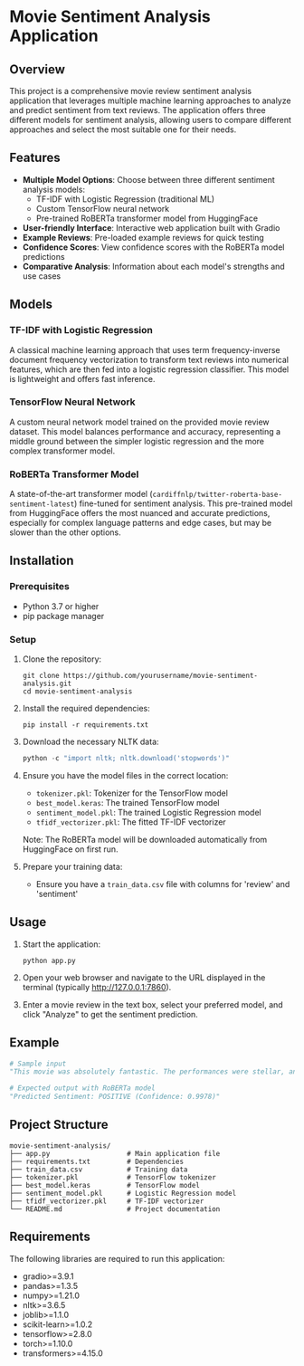 # Movie Sentiment Analysis Application

## Overview
This project is a comprehensive movie review sentiment analysis application that leverages multiple machine learning approaches to analyze and predict sentiment from text reviews. The application offers three different models for sentiment analysis, allowing users to compare different approaches and select the most suitable one for their needs.

## Features
- **Multiple Model Options**: Choose between three different sentiment analysis models:
  - TF-IDF with Logistic Regression (traditional ML)
  - Custom TensorFlow neural network
  - Pre-trained RoBERTa transformer model from HuggingFace
- **User-friendly Interface**: Interactive web application built with Gradio
- **Example Reviews**: Pre-loaded example reviews for quick testing
- **Confidence Scores**: View confidence scores with the RoBERTa model predictions
- **Comparative Analysis**: Information about each model's strengths and use cases

## Models

### TF-IDF with Logistic Regression
A classical machine learning approach that uses term frequency-inverse document frequency vectorization to transform text reviews into numerical features, which are then fed into a logistic regression classifier. This model is lightweight and offers fast inference.

### TensorFlow Neural Network
A custom neural network model trained on the provided movie review dataset. This model balances performance and accuracy, representing a middle ground between the simpler logistic regression and the more complex transformer model.

### RoBERTa Transformer Model
A state-of-the-art transformer model (`cardiffnlp/twitter-roberta-base-sentiment-latest`) fine-tuned for sentiment analysis. This pre-trained model from HuggingFace offers the most nuanced and accurate predictions, especially for complex language patterns and edge cases, but may be slower than the other options.

## Installation

### Prerequisites
- Python 3.7 or higher
- pip package manager

### Setup

1. Clone the repository:
   ```
   git clone https://github.com/yourusername/movie-sentiment-analysis.git
   cd movie-sentiment-analysis
   ```

2. Install the required dependencies:
   ```
   pip install -r requirements.txt
   ```

3. Download the necessary NLTK data:
   ```python
   python -c "import nltk; nltk.download('stopwords')"
   ```

4. Ensure you have the model files in the correct location:
   - `tokenizer.pkl`: Tokenizer for the TensorFlow model
   - `best_model.keras`: The trained TensorFlow model
   - `sentiment_model.pkl`: The trained Logistic Regression model
   - `tfidf_vectorizer.pkl`: The fitted TF-IDF vectorizer

   Note: The RoBERTa model will be downloaded automatically from HuggingFace on first run.

5. Prepare your training data:
   - Ensure you have a `train_data.csv` file with columns for 'review' and 'sentiment'

## Usage

1. Start the application:
   ```
   python app.py
   ```

2. Open your web browser and navigate to the URL displayed in the terminal (typically http://127.0.0.1:7860).

3. Enter a movie review in the text box, select your preferred model, and click "Analyze" to get the sentiment prediction.

## Example

```python
# Sample input
"This movie was absolutely fantastic. The performances were stellar, and the screenplay was engaging from start to finish. One of the best films I've seen this year!"

# Expected output with RoBERTa model
"Predicted Sentiment: POSITIVE (Confidence: 0.9978)"
```

## Project Structure

```
movie-sentiment-analysis/
├── app.py                   # Main application file
├── requirements.txt         # Dependencies
├── train_data.csv           # Training data
├── tokenizer.pkl            # TensorFlow tokenizer
├── best_model.keras         # TensorFlow model
├── sentiment_model.pkl      # Logistic Regression model
├── tfidf_vectorizer.pkl     # TF-IDF vectorizer
└── README.md                # Project documentation
```

## Requirements

The following libraries are required to run this application:

- gradio>=3.9.1
- pandas>=1.3.5
- numpy>=1.21.0
- nltk>=3.6.5
- joblib>=1.1.0
- scikit-learn>=1.0.2
- tensorflow>=2.8.0
- torch>=1.10.0
- transformers>=4.15.0
